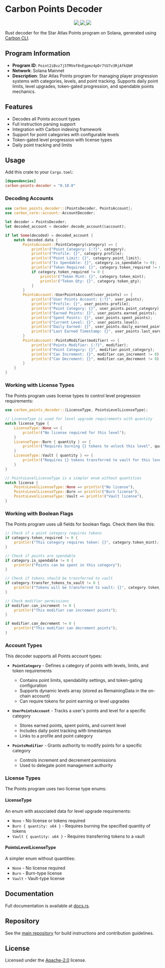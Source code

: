 # Carbon Points Decoder

<p align="center">
  <a href="https://crates.io/crates/carbon-points-decoder">
    <img src="https://img.shields.io/crates/v/carbon-points-decoder?logo=rust" />
  </a>
  <a href="https://docs.rs/carbon-points-decoder">
    <img src="https://img.shields.io/docsrs/carbon-points-decoder?logo=docsdotrs" />
  </a>
  <a href="https://github.com/staratlasmeta/star-atlas-decoders/blob/main/LICENSE">
    <img src="https://img.shields.io/badge/license-Apache%202.0-blue" />
  </a>
</p>

Rust decoder for the Star Atlas Points program on Solana, generated using [Carbon CLI](https://github.com/sevenlabs-hq/carbon).

## Program Information

- **Program ID**: `Point2iBvz7j5TMVef8nEgpmz4pDr7tU7v3RjAfkQbM`
- **Network**: Solana Mainnet
- **Description**: Star Atlas Points program for managing player progression systems with categories, levels, and point tracking. Supports daily point limits, level upgrades, token-gated progression, and spendable points mechanics.

## Features

- Decodes all Points account types
- Full instruction parsing support
- Integration with Carbon indexing framework
- Support for point categories with configurable levels
- Token-gated level progression with license types
- Daily point tracking and limits

## Usage

Add this crate to your `Cargo.toml`:

```toml
[dependencies]
carbon-points-decoder = "0.10.0"
```

### Decoding Accounts

```rust
use carbon_points_decoder::{PointsDecoder, PointsAccount};
use carbon_core::account::AccountDecoder;

let decoder = PointsDecoder;
let decoded_account = decoder.decode_account(&account);

if let Some(decoded) = decoded_account {
    match decoded.data {
        PointsAccount::PointCategory(category) => {
            println!("Point Category: {:?}", category);
            println!("Profile: {}", category.profile);
            println!("Point Limit: {}", category.point_limit);
            println!("Is Spendable: {}", category.is_spendable != 0);
            println!("Token Required: {}", category.token_required != 0);
            if category.token_required != 0 {
                println!("Token Mint: {}", category.token_mint);
                println!("Token Qty: {}", category.token_qty);
            }
        }
        PointsAccount::UserPointsAccount(user_points) => {
            println!("User Points Account: {:?}", user_points);
            println!("Profile: {}", user_points.profile);
            println!("Point Category: {}", user_points.point_category);
            println!("Earned Points: {}", user_points.earned_points);
            println!("Spent Points: {}", user_points.spent_points);
            println!("Current Level: {}", user_points.level);
            println!("Daily Earned: {}", user_points.daily_earned_points);
            println!("Last Earned Timestamp: {}", user_points.last_earned_points_timestamp);
        }
        PointsAccount::PointsModifier(modifier) => {
            println!("Points Modifier: {:?}", modifier);
            println!("Point Category: {}", modifier.point_category);
            println!("Can Increment: {}", modifier.can_increment != 0);
            println!("Can Decrement: {}", modifier.can_decrement != 0);
        }
    }
}
```

### Working with License Types

The Points program uses license types to control level progression requirements:

```rust
use carbon_points_decoder::{LicenseType, PointsLevelLicenseType};

// LicenseType is used for level upgrade requirements with quantity
match license_type {
    LicenseType::None => {
        println!("No license required for this level");
    }
    LicenseType::Burn { quantity } => {
        println!("Requires burning {} tokens to unlock this level", quantity);
    }
    LicenseType::Vault { quantity } => {
        println!("Requires {} tokens transferred to vault for this level", quantity);
    }
}

// PointsLevelLicenseType is a simpler enum without quantities
match license {
    PointsLevelLicenseType::None => println!("No license"),
    PointsLevelLicenseType::Burn => println!("Burn license"),
    PointsLevelLicenseType::Vault => println!("Vault license"),
}
```

### Working with Boolean Flags

The Points program uses u8 fields for boolean flags. Check them like this:

```rust
// Check if a point category requires tokens
if category.token_required != 0 {
    println!("This category requires token: {}", category.token_mint);
}

// Check if points are spendable
if category.is_spendable != 0 {
    println!("Points can be spent in this category");
}

// Check if tokens should be transferred to vault
if category.transfer_tokens_to_vault != 0 {
    println!("Tokens will be transferred to vault: {}", category.token_vault);
}

// Check modifier permissions
if modifier.can_increment != 0 {
    println!("This modifier can increment points");
}

if modifier.can_decrement != 0 {
    println!("This modifier can decrement points");
}
```

### Account Types

This decoder supports all Points account types:

- **`PointCategory`** - Defines a category of points with levels, limits, and token requirements
  - Contains point limits, spendability settings, and token-gating configuration
  - Supports dynamic levels array (stored as RemainingData in the on-chain account)
  - Can require tokens for point earning or level upgrades

- **`UserPointsAccount`** - Tracks a user's points and level for a specific category
  - Stores earned points, spent points, and current level
  - Includes daily point tracking with timestamps
  - Links to a profile and point category

- **`PointsModifier`** - Grants authority to modify points for a specific category
  - Controls increment and decrement permissions
  - Used to delegate point management authority

### License Types

The Points program uses two license type enums:

#### LicenseType
An enum with associated data for level upgrade requirements:
- `None` - No license or tokens required
- `Burn { quantity: u64 }` - Requires burning the specified quantity of tokens
- `Vault { quantity: u64 }` - Requires transferring tokens to a vault

#### PointsLevelLicenseType
A simpler enum without quantities:
- `None` - No license required
- `Burn` - Burn-type license
- `Vault` - Vault-type license

## Documentation

Full documentation is available at [docs.rs](https://docs.rs/carbon-points-decoder).

## Repository

See the [main repository](https://github.com/staratlasmeta/star-atlas-decoders) for build instructions and contribution guidelines.

## License

Licensed under the [Apache-2.0](https://github.com/staratlasmeta/star-atlas-decoders/blob/main/LICENSE) license.
